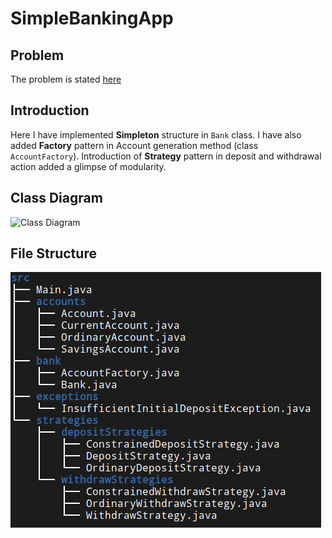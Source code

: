 # SimpleBankingApp

## Problem
The problem is stated [here](docs/problem_spec.pdf)

## Introduction
Here I have implemented **Simpleton** structure in `Bank` class. I have also added **Factory** pattern in Account generation method \(class `AccountFactory`\). Introduction of **Strategy** pattern in deposit and withdrawal action
added a glimpse of modularity.

## Class Diagram
![Class Diagram](docs/classdiagram.png)

## File Structure
![File Structure](docs/filestructure.png)

